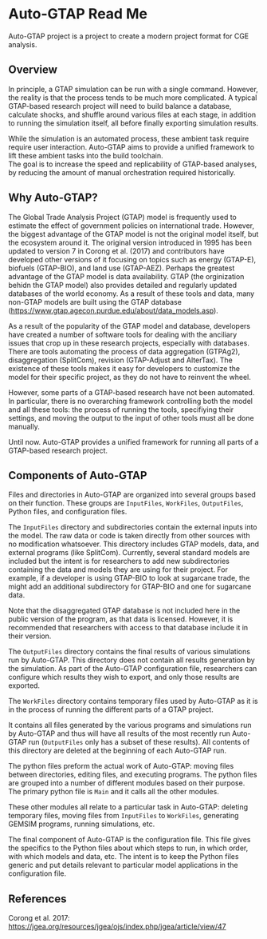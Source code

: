 # Auto-GTAP Read Me

Auto-GTAP project is a project to create a modern project format for CGE analysis. 

## Overview

In principle, a GTAP simulation can be run with a single command. However, the reality is that the 
process tends to be much more complicated. A typical GTAP-based research project will need to build 
balance a database, calculate shocks, and shuffle around various files at each stage, in addition
to running the simulation itself, all before finally exporting simulation results.

While the simulation is an automated process, these ambient task require require user interaction.
Auto-GTAP aims to provide a unified framework to lift these ambient tasks into the build toolchain.  
The goal is to increase the speed and replicability of GTAP-based analyses, by reducing the amount
of manual orchestration required historically.

## Why Auto-GTAP?

The Global Trade Analysis Project (GTAP) model is frequently used to estimate the effect of government 
policies on international trade. However, the biggest advantage of the GTAP model is not the original 
model itself, but the ecosystem around it. The original version introduced in 1995 has been updated to 
version 7 in Corong et al. (2017) and contributors have developed other versions of it focusing on topics 
such as energy (GTAP-E), biofuels (GTAP-BIO), and land use (GTAP-AEZ). Perhaps the greatest advantage of 
the GTAP model is data availability. GTAP (the orginization behidn the GTAP model) also provides detailed 
and regularly updated databases of the world economy. As a result of these tools and data, many non-GTAP 
models are built using the GTAP database (https://www.gtap.agecon.purdue.edu/about/data_models.asp).

As a result of the popularity of the GTAP model and database, developers have  created a number of 
software tools for dealing with the anciliary issues that crop up in these research projects, especially 
with databases. There are tools automating the process of data aggregation (GTPAg2), disaggregation (SplitCom), 
revision (GTAP-Adjust and AlterTax). The existence of these tools makes it easy for developers to customize 
the model for their specific project, as they do not have to reinvent the wheel.

However, some parts of a GTAP-based research have not been automated. In particular, there is no 
overarching framework controlling both the model and all these tools: the process of running the tools, 
specifiying their settings, and moving the output to the input of other tools must all be done manually.

Until now. Auto-GTAP provides a unified framework for running all parts of a GTAP-based research project.

## Components of Auto-GTAP

Files and directories in Auto-GTAP are organized into several groups based on their function. 
These groups are `InputFiles`, `WorkFiles`, `OutputFiles`, Python files, and configuration files.

The `InputFiles` directory and subdirectories contain the external inputs into the model. 
The raw data or code is taken directly from other sources with no modification whatsoever. 
This directory includes GTAP models, data, and external programs (like SplitCom). 
Currently, several standard models are included but the intent is for researchers to add new 
subdirectories containing the data and models they are using for their project. 
For example, if a developer is using GTAP-BIO to look at sugarcane trade, the might add an additional 
subdirectory for GTAP-BIO and one for sugarcane data. 

Note that the disaggregated GTAP database is not included here in the public version of the program, as that data is licensed. 
However, it is recommended that researchers with access to that database include it in their version.

The `OutputFiles` directory contains the final results of various simulations run by Auto-GTAP. 
This directory does not contain all results generation by the simulation. 
As part of the Auto-GTAP configuration file, researchers can configure which results they wish to export, 
and only those results are exported.

The `WorkFiles` directory contains temporary files used by Auto-GTAP as it is in the process of running the 
different parts of a GTAP project. 

It contains all files generated by the various programs and simulations run by Auto-GTAP and thus will 
have all results of the most recently run Auto-GTAP run (`OutputFiles` only has a subset of these results). 
All contents of this directory are deleted at the beginning of each Auto-GTAP run.

The python files preform the actual work of Auto-GTAP: moving files between directories, editing files, and executing programs. 
The python files are grouped into a number of different modules based on their purpose. The primary python file is `Main` 
and it calls all the other modules. 

These other modules all relate to a particular task in Auto-GTAP: 
deleting temporary files, moving files from `InputFiles` to `WorkFiles`, generating GEMSIM programs, running simulations, etc.

The final component of Auto-GTAP is the configuration file. 
This file gives the specifics to the Python files about which steps to run, in which order, with which models and data, etc. 
The intent is to keep the Python files generic and put details relevant to particular model applications in the configuration file.

## References ##
Corong et al. 2017: https://jgea.org/resources/jgea/ojs/index.php/jgea/article/view/47
